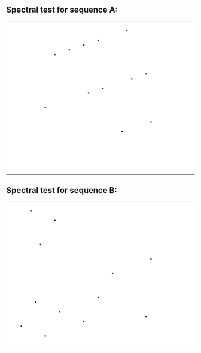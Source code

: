 ## Spectral test for sequence A:

![Spectral test for sequence A](./spectral-a.png)

---

## Spectral test for sequence B:

![Spectral test for sequence B](./spectral-b.png)
